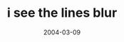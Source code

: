 ---
layout: base.njk
title : 'i see the lines blur' 
view_title : 'i see the lines blur' 
year : '2004' 
date : '2004-03-09' 
img_file : '/drawing/iseethelinesblur.png' 
html_file : 'iseethelinesblur' 
next_html : 'sayyoudontwantit.html' 
year_order : '31' 
permalink : "title/{{html_file}}.html"
---